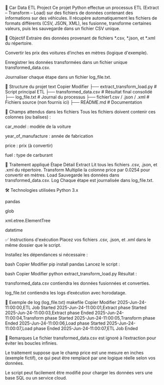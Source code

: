 🚗 Car Data ETL Project
Ce projet Python effectue un processus ETL (Extract – Transform – Load) sur des fichiers de données contenant des informations sur des véhicules. Il récupère automatiquement les fichiers de formats différents (CSV, JSON, XML), les fusionne, transforme certaines valeurs, puis les sauvegarde dans un fichier CSV unique.

🎯 Objectif
Extraire des données provenant de fichiers *.csv, *.json, et *.xml du répertoire.

Convertir les prix des voitures d’inches en mètres (logique d'exemple).

Enregistrer les données transformées dans un fichier unique transformed_data.csv.

Journaliser chaque étape dans un fichier log_file.txt.

🧱 Structure du projet
text
Copier
Modifier
├── extract_transform_load.py     # Script principal ETL
├── transformed_data.csv          # Résultat final consolidé
├── log_file.txt                  # Journal du processus
├── fichier1.csv / .json / .xml   # Fichiers source (non fournis ici)
├── README.md                     # Documentation

📁 Champs attendus dans les fichiers
Tous les fichiers doivent contenir ces colonnes (ou balises) :

car_model : modèle de la voiture

year_of_manufacture : année de fabrication

price : prix (à convertir)

fuel : type de carburant

🧪 Traitement appliqué
Étape	Détail
Extract	Lit tous les fichiers .csv, .json, et .xml du répertoire.
Transform	Multiplie la colonne price par 0.0254 pour convertir en mètres.
Load	Sauvegarde les données dans transformed_data.csv.
Log	Chaque étape est journalisée dans log_file.txt.

🛠️ Technologies utilisées
Python 3.x

pandas

glob

xml.etree.ElementTree

datetime

✅ Instructions d'exécution
Placez vos fichiers .csv, .json, et .xml dans le même dossier que le script.

Installez les dépendances si nécessaire :

bash
Copier
Modifier
pip install pandas
Lancez le script :

bash
Copier
Modifier
python extract_transform_load.py
Résultat :

transformed_data.csv contiendra les données fusionnées et converties.

log_file.txt contiendra les logs d’exécution avec horodatage.

📌 Exemple de log (log_file.txt)
makefile
Copier
Modifier
2025-Jun-24-11:00:00,ETL Job Started
2025-Jun-24-11:00:01,Extract phase Started
2025-Jun-24-11:00:03,Extract phase Ended
2025-Jun-24-11:00:04,Transform phase Started
2025-Jun-24-11:00:05,Transform phase Ended
2025-Jun-24-11:00:06,Load phase Started
2025-Jun-24-11:00:07,Load phase Ended
2025-Jun-24-11:00:07,ETL Job Ended

🔎 Remarques
Le fichier transformed_data.csv est ignoré à l’extraction pour éviter les boucles infinies.

Le traitement suppose que le champ price est une mesure en inches (exemple fictif), ce qui peut être remplacé par une logique réelle selon vos données.

Le script peut facilement être modifié pour charger les données vers une base SQL ou un service cloud.

